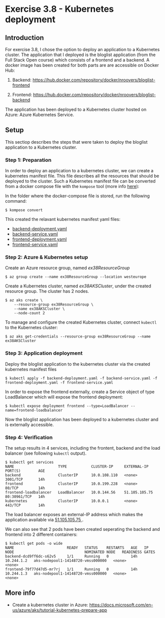 # Exercise 3.8 - Kubernetes deployment

## Introduction

For exercise 3.8, I chose the option to deploy an application to a Kubernetes cluster. The application that I deployed is the bloglist application (from the Full Stack Open course) which consists of a frontend and a backend. A docker image has been created for both parts are are accessible on Docker Hub:

1. Backend: https://hub.docker.com/repository/docker/nroovers/bloglist-frontend

2. Frontend: https://hub.docker.com/repository/docker/nroovers/bloglist-backend

The application has been deployed to a Kubernetes cluster hosted on Azure: Azure Kubernetes Service.

## Setup

This sectiop describes the steps that were taken to deploy the bloglist application to a Kubernetes cluster.


### Step 1: Preparation

In order to deploy an application to a kubernetes cluster, we can create a kubernetes manifest file. This file describes all the resources that should be deployed to the cluster. Such a Kubernetes manifest file can be converted from a docker compose file with the ```kompose``` tool (more info [here](https://kubernetes.io/docs/tasks/configure-pod-container/translate-compose-kubernetes/)):

In the folder where the docker-compose file is stored, run the following command:
```
$ kompose convert
```

This created the relavant kubernetes manifest yaml files:

- [backend-deployment.yaml](/backend-deployment.yaml)
- [backend-service.yaml](/backend-service.yaml)
- [frontend-deployment.yaml](/frontend-deployment.yaml)
- [frontend-service.yaml](/frontend-service.yaml)



### Step 2: Azure & Kubernetes setup


Create an Azure resource group, named *ex38ResourceGroup*
```
$ az group create --name ex38ResourceGroup --location westeurope
```

Create a Kubernetes cluster, named *ex38AKSCluster*, under the created resource group. The cluster has 2 nodes.
```
$ az aks create \
    --resource-group ex38ResourceGroup \
    --name ex38AKSCluster \
    --node-count 2
```

To manage and configure the created Kubernetes cluster, connect ```kubectl``` to the Kubernetes cluster:
```
$ az aks get-credentials --resource-group ex38ResourceGroup --name ex38AKSCluster
```

### Step 3: Application deployment


Deploy the bloglist application to the kubernetes cluster via the created kubernetes manifest files
```
$ kubectl apply -f backend-deployment.yaml -f backend-service.yaml -f frontend-deployment.yaml -f frontend-service.yaml
```

In order to expose the frontend externally, create a Service object of type LoadBalancer which will expose the frontend deployment:
```
$ kubectl expose deployment frontend --type=LoadBalancer --name=frontend-loadbalancer
```
Now the bloglist application has been deployed to a kubernetes cluster and is externally accessible. 

### Step 4: Verification

The setup results in 4 services, including the frontent, backend and the load balancer (see following ```kubectl``` output). 

```
$ kubectl get services
NAME                    TYPE           CLUSTER-IP     EXTERNAL-IP     PORT(S)        AGE
backend                 ClusterIP      10.0.108.110   <none>          3001/TCP       14h
frontend                ClusterIP      10.0.199.228   <none>          80/TCP         14h
frontend-loadbalancer   LoadBalancer   10.0.144.56    51.105.105.75   80:30961/TCP   14h
kubernetes              ClusterIP      10.0.0.1       <none>          443/TCP        14h
```

The load balancer exposes an external-IP address which makes the application available via [51.105.105.75 ](http://51.105.105.75).


We can also see that 2 pods have been created seperating the backend and frontend into 2 different containers: 

```
$ kubectl get pods -o wide
NAME                        READY   STATUS    RESTARTS   AGE   IP           NODE                                NOMINATED NODE   READINESS GATES
backend-dcd9ff6dc-s62v5     1/1     Running   0          14h   10.244.1.2   aks-nodepool1-14148720-vmss000000   <none>           <none>
frontend-79f77d47d5-mr7rj   1/1     Running   0          14h   10.244.1.3   aks-nodepool1-14148720-vmss000000   <none>           <none>
```


## More info

- Create a kubernetes cluster in Azure: https://docs.microsoft.com/en-us/azure/aks/tutorial-kubernetes-prepare-app
